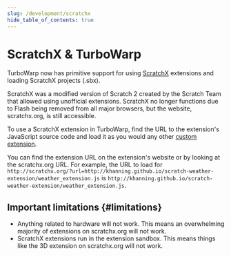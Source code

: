 ```yaml
---
slug: /development/scratchx
hide_table_of_contents: true
---
```


# ScratchX & TurboWarp

TurboWarp now has primitive support for using [ScratchX](https://scratchx.org) extensions and loading ScratchX projects (.sbx).

ScratchX was a modified version of Scratch 2 created by the Scratch Team that allowed using unofficial extensions. ScratchX no longer functions due to Flash being removed from all major browsers, but the website, scratchx.org, is still accessible.

To use a ScratchX extension in TurboWarp, find the URL to the extension's JavaScript source code and load it as you would any other [custom extension](/development/custom-extensions).

You can find the extension URL on the extension's website or by looking at the scratchx.org URL. For example, the URL to load for `http://scratchx.org/?url=http://khanning.github.io/scratch-weather-extension/weather_extension.js` is `http://khanning.github.io/scratch-weather-extension/weather_extension.js`.

## Important limitations {#limitations}

 - Anything related to hardware will not work. This means an overwhelming majority of extensions on scratchx.org will not work.
 - ScratchX extensions run in the extension sandbox. This means things like the 3D extension on scratchx.org will not work.
